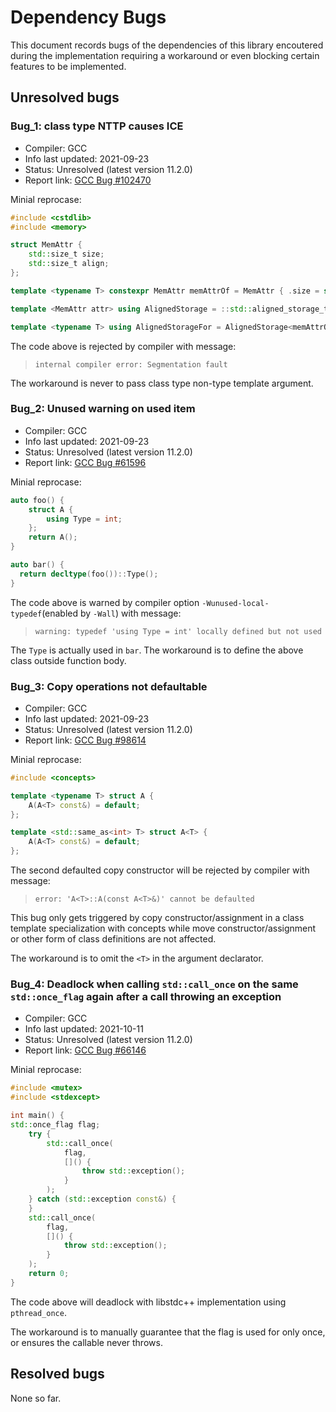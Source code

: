 # Dependency Bugs

This document records bugs of the dependencies of this library encoutered during the implementation requiring a workaround or even blocking certain features to be implemented.

## Unresolved bugs

### Bug_1: class type NTTP causes ICE

- Compiler: GCC
- Info last updated: 2021-09-23
- Status: Unresolved (latest version 11.2.0)
- Report link: [GCC Bug #102470](https://gcc.gnu.org/bugzilla/show_bug.cgi?id=102470)

Minial reprocase:

```cpp
#include <cstdlib>
#include <memory>

struct MemAttr {
	std::size_t size;
	std::size_t align;
};

template <typename T> constexpr MemAttr memAttrOf = MemAttr { .size = sizeof(T), .align = alignof(T) };

template <MemAttr attr> using AlignedStorage = ::std::aligned_storage_t<attr.size, attr.align>;

template <typename T> using AlignedStorageFor = AlignedStorage<memAttrOf<T>>;
```

The code above is rejected by compiler with message:

> ```terminal
> internal compiler error: Segmentation fault
> ```

The workaround is never to pass class type non-type template argument.

### Bug_2: Unused warning on used item

- Compiler: GCC
- Info last updated: 2021-09-23
- Status: Unresolved (latest version 11.2.0)
- Report link: [GCC Bug #61596](https://gcc.gnu.org/bugzilla/show_bug.cgi?id=61596)

Minial reprocase:

```cpp
auto foo() {
	struct A {
		using Type = int;
	};
	return A();
}

auto bar() {
  return decltype(foo())::Type();
}
```

The code above is warned by compiler option `-Wunused-local-typedef`(enabled by `-Wall`) with message:

> ```terminal
> warning: typedef 'using Type = int' locally defined but not used
> ```

The `Type` is actually used in `bar`. The workaround is to define the above class outside function body.

### Bug_3: Copy operations not defaultable

- Compiler: GCC
- Info last updated: 2021-09-23
- Status: Unresolved (latest version 11.2.0)
- Report link: [GCC Bug #98614](https://gcc.gnu.org/bugzilla/show_bug.cgi?id=98614)

Minial reprocase:

```cpp
#include <concepts>

template <typename T> struct A {
	A(A<T> const&) = default;
};

template <std::same_as<int> T> struct A<T> {
	A(A<T> const&) = default;
};
```

The second defaulted copy constructor will be rejected by compiler with message:

> ```terminal
> error: 'A<T>::A(const A<T>&)' cannot be defaulted
> ```

This bug only gets triggered by copy constructor/assignment in a class template specialization with concepts while move constructor/assignment or other form of class definitions are not affected.

The workaround is to omit the `<T>` in the argument declarator.

### Bug_4: Deadlock when calling `std::call_once` on the same `std::once_flag` again after a call throwing an exception

- Compiler: GCC
- Info last updated: 2021-10-11
- Status: Unresolved (latest version 11.2.0)
- Report link: [GCC Bug #66146](https://gcc.gnu.org/bugzilla/show_bug.cgi?id=66146)

Minial reprocase:

```cpp
#include <mutex>
#include <stdexcept>

int main() {
std::once_flag flag;
	try {
		std::call_once(
			flag,
			[]() {
				throw std::exception();
			}
		);
	} catch (std::exception const&) {
	}
	std::call_once(
		flag,
		[]() {
			throw std::exception();
		}
	);
	return 0;
}
```

The code above will deadlock with libstdc++ implementation using `pthread_once`.

The workaround is to manually guarantee that the flag is used for only once, or ensures the callable never throws.

## Resolved bugs

None so far.
